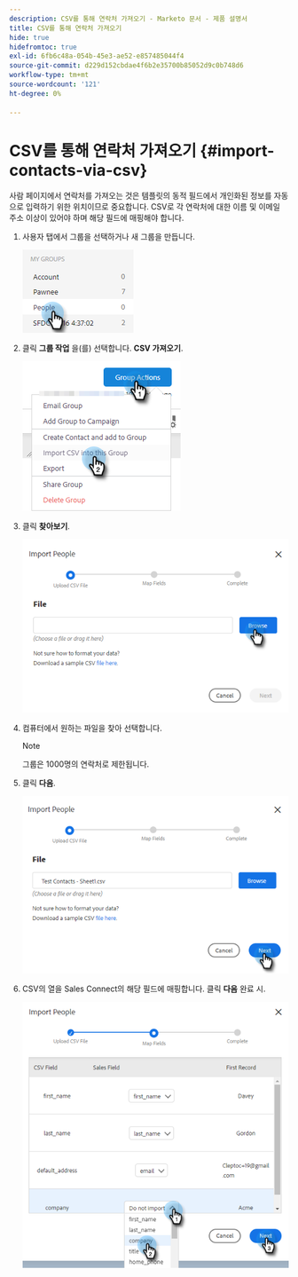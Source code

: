 ```yaml
---
description: CSV를 통해 연락처 가져오기 - Marketo 문서 - 제품 설명서
title: CSV를 통해 연락처 가져오기
hide: true
hidefromtoc: true
exl-id: 6fb6c48a-054b-45e3-ae52-e857485044f4
source-git-commit: d229d152cbdae4f6b2e35700b85052d9c0b748d6
workflow-type: tm+mt
source-wordcount: '121'
ht-degree: 0%

---
```


# CSV를 통해 연락처 가져오기 {#import-contacts-via-csv}

사람 페이지에서 연락처를 가져오는 것은 템플릿의 동적 필드에서 개인화된 정보를 자동으로 입력하기 위한 위치이므로 중요합니다. CSV로 각 연락처에 대한 이름 및 이메일 주소 이상이 있어야 하며 해당 필드에 매핑해야 합니다.

1. 사용자 탭에서 그룹을 선택하거나 새 그룹을 만듭니다.

   ![](assets/import-contacts-via-csv-1.png)

1. 클릭 **그룹 작업** 을(를) 선택합니다. **CSV 가져오기**.

   ![](assets/import-contacts-via-csv-2.png)

1. 클릭 **찾아보기**.

   ![](assets/import-contacts-via-csv-3.png)

1. 컴퓨터에서 원하는 파일을 찾아 선택합니다.

   >[!NOTE]
   >
   >그룹은 1000명의 연락처로 제한됩니다.

1. 클릭 **다음**.

   ![](assets/import-contacts-via-csv-4.png)

1. CSV의 열을 Sales Connect의 해당 필드에 매핑합니다. 클릭 **다음** 완료 시.

   ![](assets/import-contacts-via-csv-5.png)
